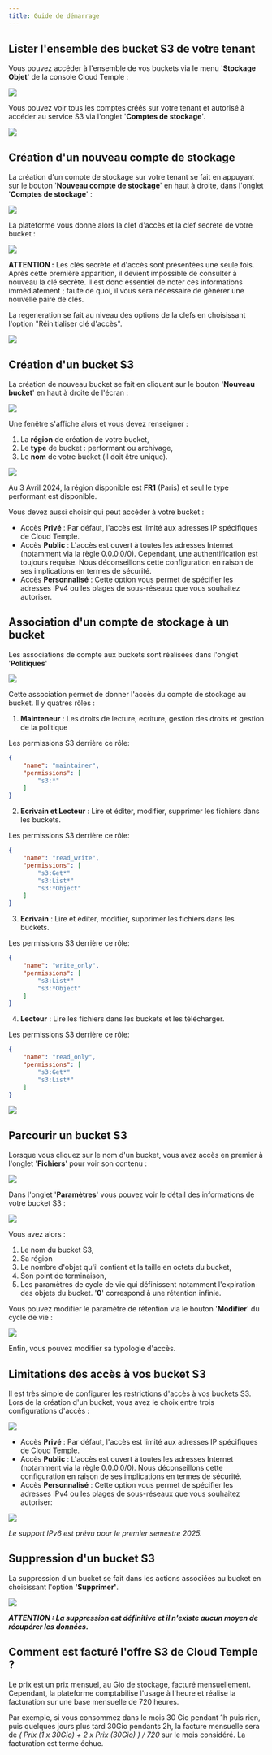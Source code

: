 ```yaml
---
title: Guide de démarrage
---
```


## Lister l'ensemble des bucket S3 de votre tenant

Vous pouvez accéder à l'ensemble de vos buckets via le menu '__Stockage Objet__' de la console Cloud Temple :

![](images/S3_list_bucket.png)

Vous pouvez voir tous les comptes créés sur votre tenant et autorisé à accéder au service S3 via l'onglet '__Comptes de stockage__'.

![](images/S3_accounts.png)

## Création d'un nouveau compte de stockage

La création d'un compte de stockage sur votre tenant se fait en appuyant sur le bouton '__Nouveau compte de stockage__' en haut à droite, dans l'onglet '__Comptes de stockage__' :

![](images/S3_create_account.png)

La plateforme vous donne alors la clef d'accès et la clef secrète de votre bucket :

![](images/S3_storage_keys.png)

__ATTENTION :__ Les clés secrète et d'accès sont présentées une seule fois. Après cette première apparition, il devient impossible de consulter à nouveau la clé secrète. Il est donc essentiel de noter ces informations immédiatement ; faute de quoi, il vous sera nécessaire de générer une nouvelle paire de clés.

La regeneration se fait au niveau des options de la clefs en choisissant l'option "Réinitialiser clé d'accès".

![](images/S3_keyregen.png)


## Création d'un bucket S3

La création de nouveau bucket se fait en cliquant sur le bouton '__Nouveau bucket__' en haut à droite de l'écran :

![](images/S3_create.png)

Une fenêtre s'affiche alors et vous devez renseigner :

1. La **région** de création de votre bucket,
2. Le **type** de bucket : performant ou archivage,
3. Le **nom** de votre bucket (il doit être unique).

![](images/S3_create_popup_001.png)

Au 3 Avril 2024, la région disponible est **FR1** (Paris) et seul le type performant est disponible.

Vous devez aussi choisir qui peut accéder à votre bucket :

- Accès **Privé** : Par défaut, l'accès est limité aux adresses IP spécifiques de Cloud Temple.
- Accès **Public** : L'accès est ouvert à toutes les adresses Internet (notamment via la règle 0.0.0.0/0). Cependant, une authentification est toujours requise. Nous déconseillons cette configuration en raison de ses implications en termes de sécurité.
- Accès **Personnalisé** : Cette option vous permet de spécifier les adresses IPv4 ou les plages de sous-réseaux que vous souhaitez autoriser.

## Association d'un compte de stockage à un bucket

Les associations de compte aux buckets sont réalisées dans l'onglet '__Politiques__'

![](images/S3_account_assign.png)

Cette association permet de donner l'accès du compte de stockage au bucket. Il y quatres rôles :

1. **Mainteneur** : Les droits de lecture, ecriture, gestion des droits et gestion de la politique

Les permissions S3 derrière ce rôle:
```json
{
    "name": "maintainer",
    "permissions": [
        "s3:*"
    ]
}
```

2. **Ecrivain et Lecteur** : Lire et éditer, modifier, supprimer les fichiers dans les buckets.

Les permissions S3 derrière ce rôle:
```json
{
    "name": "read_write",
    "permissions": [
        "s3:Get*"
        "s3:List*"
        "s3:*Object"
    ]
}
```

3. **Ecrivain** : Lire et éditer, modifier, supprimer les fichiers dans les buckets.

Les permissions S3 derrière ce rôle:
```json
{
    "name": "write_only",
    "permissions": [
        "s3:List*"
        "s3:*Object"
    ]
}
```

4. **Lecteur** : Lire les fichiers dans les buckets et les télécharger.

Les permissions S3 derrière ce rôle:
```json
{
    "name": "read_only",
    "permissions": [
        "s3:Get*"
        "s3:List*"
    ]
}
```

![](images/S3_account_access.png)

## Parcourir un bucket S3

Lorsque vous cliquez sur le nom d'un bucket, vous avez accès en premier à l'onglet '__Fichiers__' pour voir son contenu :

![](images/S3_files.png)

Dans l'onglet '__Paramètres__' vous pouvez voir le détail des informations de votre bucket S3 :

![](images/S3_params.png)

Vous avez alors :

1. Le nom du bucket S3,
2. Sa région
3. Le nombre d'objet qu'il contient et la taille en octets du bucket,
4. Son point de terminaison,
5. Les paramètres de cycle de vie qui définissent notamment l'expiration des objets du bucket. '__0__' correspond à une rétention infinie.

Vous pouvez modifier le paramètre de rétention via le bouton '__Modifier__' du cycle de vie :

![](images/S3_lifecycle.png)

Enfin, vous pouvez modifier sa typologie d'accès.

## Limitations des accès à vos bucket S3

Il est très simple de configurer les restrictions d'accès à vos buckets S3. Lors de la création d'un bucket, vous avez le choix entre trois configurations d'accès :

![](images/S3_create_popup_001.png)

- Accès **Privé** : Par défaut, l'accès est limité aux adresses IP spécifiques de Cloud Temple.
- Accès **Public** : L'accès est ouvert à toutes les adresses Internet (notamment via la règle 0.0.0.0/0). Nous déconseillons cette configuration en raison de ses implications en termes de sécurité.
- Accès **Personnalisé** : Cette option vous permet de spécifier les adresses IPv4 ou les plages de sous-réseaux que vous souhaitez autoriser:

![](images/S3_create_popup_002.png)

*Le support IPv6 est prévu pour le premier semestre 2025.*

## Suppression d'un bucket S3

La suppression d'un bucket se fait dans les actions associées au bucket en choisissant l'option __'Supprimer'__.

![](images/S3_delete.png)

_**ATTENTION : La suppression est définitive et il n'existe aucun moyen de récupérer les données.**_


## Comment est facturé l'offre S3 de Cloud Temple ?

Le prix est un prix mensuel, au Gio de stockage, facturé mensuellement. Cependant, la plateforme comptabilise l'usage à l'heure et réalise la facturation sur une base mensuelle de 720 heures.

Par exemple, si vous consommez dans le mois 30 Gio pendant 1h puis rien, puis quelques jours plus tard 30Gio pendants 2h, la facture mensuelle sera de *( Prix (1 x 30Gio) + 2 x Prix (30Gio) ) / 720* sur le mois considéré. La facturation est terme échue.